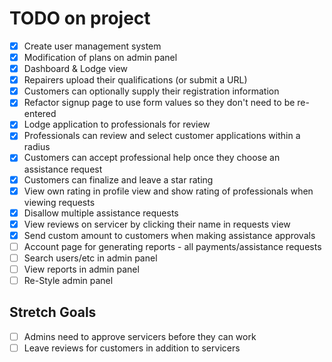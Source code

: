 # TODO on project

- [x] Create user management system
- [x] Modification of plans on admin panel
- [x] Dashboard & Lodge view
- [x] Repairers upload their qualifications (or submit a URL)
- [x] Customers can optionally supply their registration information
- [x] Refactor signup page to use form values so they don't need to be re-entered
- [x] Lodge application to professionals for review
- [x] Professionals can review and select customer applications within a radius
- [x] Customers can accept professional help once they choose an assistance request
- [x] Customers can finalize and leave a star rating
- [x] View own rating in profile view and show rating of professionals when viewing requests
- [x] Disallow multiple assistance requests
- [x] View reviews on servicer by clicking their name in requests view
- [x] Send custom amount to customers when making assistance approvals
- [ ] Account page for generating reports - all payments/assistance requests
- [ ] Search users/etc in admin panel
- [ ] View reports in admin panel
- [ ] Re-Style admin panel

## Stretch Goals

- [ ] Admins need to approve servicers before they can work
- [ ] Leave reviews for customers in addition to servicers